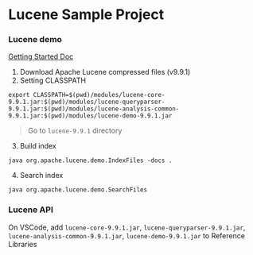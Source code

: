 # Lucene Sample Project

### Lucene demo
[Getting Started Doc](https://lucene.apache.org/core/9_9_0/index.html)

1. Download Apache Lucene compressed files (v9.9.1)
2. Setting CLASSPATH

```
export CLASSPATH=$(pwd)/modules/lucene-core-9.9.1.jar:$(pwd)/modules/lucene-queryparser-9.9.1.jar:$(pwd)/modules/lucene-analysis-common-9.9.1.jar:$(pwd)/modules/lucene-demo-9.9.1.jar
```
> Go to `lucene-9.9.1` directory
3. Build index
```
java org.apache.lucene.demo.IndexFiles -docs .
```
4. Search index
```
java org.apache.lucene.demo.SearchFiles
```

### Lucene API
On VSCode, add `lucene-core-9.9.1.jar`, `lucene-queryparser-9.9.1.jar`, `lucene-analysis-common-9.9.1.jar`, `lucene-demo-9.9.1.jar` to Reference Libraries
